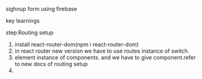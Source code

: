 sighnup form using firebase

key learnings

step:Routing setup
1. install react-router-dom(npm i react-router-dom)
2. in react router new version we have to use routes instance of switch.
3. element instance of components. and we have to give component.refer to new docs of routing setup
4. 
